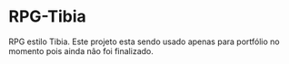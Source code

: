 # RPG-Tibia
RPG estilo Tibia. Este projeto esta sendo usado apenas para portfólio no momento pois ainda não foi finalizado.
